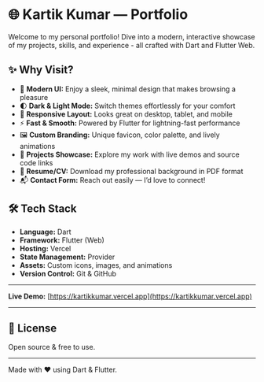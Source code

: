 # 🌐 Kartik Kumar — Portfolio

Welcome to my personal portfolio! Dive into a modern, interactive showcase of my projects, skills, and experience - all crafted with Dart and Flutter Web.

## ✨ Why Visit?

- 🎨 **Modern UI:** Enjoy a sleek, minimal design that makes browsing a pleasure  
- 🌓 **Dark & Light Mode:** Switch themes effortlessly for your comfort  
- 📱 **Responsive Layout:** Looks great on desktop, tablet, and mobile  
- ⚡ **Fast & Smooth:** Powered by Flutter for lightning-fast performance  
- 🖼️ **Custom Branding:** Unique favicon, color palette, and lively animations  
- 📂 **Projects Showcase:** Explore my work with live demos and source code links  
- 📜 **Resume/CV:** Download my professional background in PDF format  
- 📬 **Contact Form:** Reach out easily — I’d love to connect!

## 🛠️ Tech Stack

- **Language:** Dart  
- **Framework:** Flutter (Web)  
- **Hosting:** Vercel  
- **State Management:** Provider  
- **Assets:** Custom icons, images, and animations  
- **Version Control:** Git & GitHub  


---

**Live Demo:** [https://kartikkumar.vercel.app](https://kartikkumar.vercel.app)

---

## 📄 License

Open source & free to use.

---

Made with ❤️ using Dart & Flutter.
